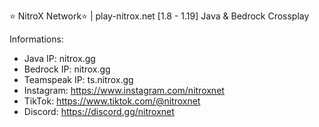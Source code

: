 ⭐ NitroX Network⭐ | play-nitrox.net [1.8 - 1.19] Java & Bedrock Crossplay

  Informations:
  - Java IP: nitrox.gg
  - Bedrock IP: nitrox.gg
  - Teamspeak IP: ts.nitrox.gg
  - Instagram: https://www.instagram.com/nitroxnet
  - TikTok: https://www.tiktok.com/@nitroxnet
  - Discord: https://discord.gg/nitroxnet 
